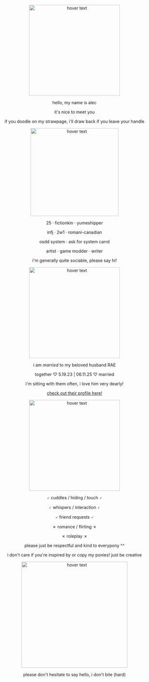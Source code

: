 <p align="center"><img src="https://i.imgur.com/6uYOMy6.png" width="300" title="hover text"></p>
<p align="center">
  hello, my name is alec
</p>
<p align="center">
  it's nice to meet you
  </p>
<p align="center">
  if you doodle on my strawpage, i'll draw back if you leave your handle
  </p>
  
<p align="center"><img src="https://i.imgur.com/8AtrVMA.png" width="290" title="hover text"></p>

<p align="center">
  25 · fictionkin · yumeshipper
  </p>
<p align="center">
  infj · 2w1 · romani-canadian
  </p>
<p align="center">
  osdd system · ask for system carrd
  </p>
<p align="center">
  artist · game modder · writer
</p>

<p align="center">
  i'm generally quite sociable, please say hi!
  </p>

<p align="center"><p align="center"><img src="https://i.imgur.com/0Gi9hcB.png" width="300" title="hover text"></p>

<p align="center"> i am <i>married</i> to my beloved husband RAE</p>

<p align="center">together ♡ 5.19.23 | 06.11.25 ♡ married</p>

<p align="center">i'm sitting with them often, i love him very dearly!</p>

<p align="center";><a href="https://github.com/sacrificialwill">check out their profile here!</a></p>

<p align="center"><img src="https://i.imgur.com/INIwkOP.png" width="300" title="hover text"></p>

<p align="center">
  🗸 cuddles / hiding / touch 🗸
</p>
<p align="center">
  🗸 whispers / interaction 🗸
  </p>
<p align="center">
  🗸 friend requests 🗸
  </p>
<p align="center">
  ✗ romance / flirting ✗
  </p>
<p align="center">
  ✗ roleplay ✗
  </p>

  <p align="center">please just be respectful and kind to everypony ^^</p>
  
  <p align="center">i don't care if you're inspired by or copy my ponies! just be creative</p>


<p align="center"><img src="https://i.imgur.com/EZzDdex.png" width="350" title="hover text"></p>
<p align="center">
  please don't hesitate to say hello, i don't bite (hard)
   </p>
